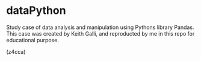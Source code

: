 # dataPython


Study case of data analysis and manipulation using Pythons library Pandas.
This case was created by Keith Galli, and reproducted by me in this repo for educational purpose.



(z4cca)
